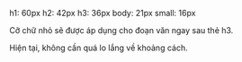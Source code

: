 h1: 60px
h2: 42px
h3: 36px
body: 21px
small: 16px

Cỡ chữ nhỏ sẽ được áp dụng cho đoạn văn ngay sau thẻ h3.

Hiện tại, không cần quá lo lắng về khoảng cách.